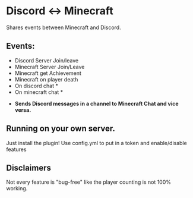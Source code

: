 # Discord <-> Minecraft

Shares events between Minecraft and Discord.

## Events:
- Discord Server Join/leave
- Minecraft Server Join/Leave
- Minecraft get Achievement
- Minecraft on player death
- On discord chat *
- On minecraft chat *

* **Sends Discord messages in a channel to Minecraft Chat and vice versa.**

## Running on your own server.

Just install the plugin! Use config.yml to put in a token and enable/disable features

## Disclaimers
Not every feature is "bug-free" like the player counting is not 100% working.
